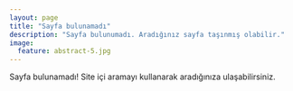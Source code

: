 ```yaml
---
layout: page
title: "Sayfa bulunamadı"
description: "Sayfa bulunumadı. Aradığınız sayfa taşınmış olabilir."
image:
  feature: abstract-5.jpg
---  
```


Sayfa bulunamadı! Site içi aramayı kullanarak aradığınıza ulaşabilirsiniz.

<script type="text/javascript">
  var GOOG_FIXURL_LANG = 'en';
  var GOOG_FIXURL_SITE = '{{ site.url }}'
</script>
<script type="text/javascript"
  src="http://linkhelp.clients.google.com/tbproxy/lh/wm/fixurl.js">
</script>